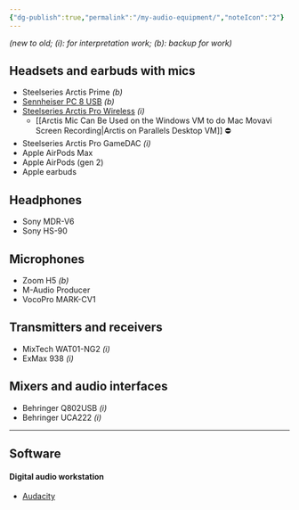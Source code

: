 ```yaml
---
{"dg-publish":true,"permalink":"/my-audio-equipment/","noteIcon":"2"}
---
```



*(new to old; (i): for interpretation work; (b): backup for work)*

## Headsets and earbuds with mics
- Steelseries Arctis Prime *(b)*
- [Sennheiser PC 8 USB](https://sennheiser.pl/d/817aff6d02bcc04e331a9a4eca22e69a) *(b)*
- [Steelseries Arctis Pro Wireless](https://steelseries.com/gaming-headsets/arctis-pro-wireless) *(i)*
	- [[Arctis Mic Can Be Used on the Windows VM to do Mac Movavi Screen Recording\|Arctis on Parallels Desktop VM]] ⛔️
- Steelseries Arctis Pro GameDAC *(i)*
- Apple AirPods Max
- Apple AirPods (gen 2)
- Apple earbuds

## Headphones
- Sony MDR-V6
- Sony HS-90

## Microphones
- Zoom H5 *(b)*
- M-Audio Producer
- VocoPro MARK-CV1

## Transmitters and receivers
- MixTech WAT01-NG2 *(i)*
- ExMax 938 *(i)*

## Mixers and audio interfaces
- Behringer Q802USB *(i)*
- Behringer UCA222 *(i)*

---
## Software

#### Digital audio workstation 
- [Audacity](https://www.audacityteam.org/)